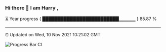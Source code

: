 ### Hi there 👋 I am Harry , 

⏳ Year progress { █████████████████████████▁▁▁▁▁ } 85.87 %

---

⏰ Updated on Wed, 10 Nov 2021 10:21:02 GMT

![Progress Bar CI](https://github.com/duykhang68/duykhang68/workflows/Progress%20Bar%20CI/badge.svg)

